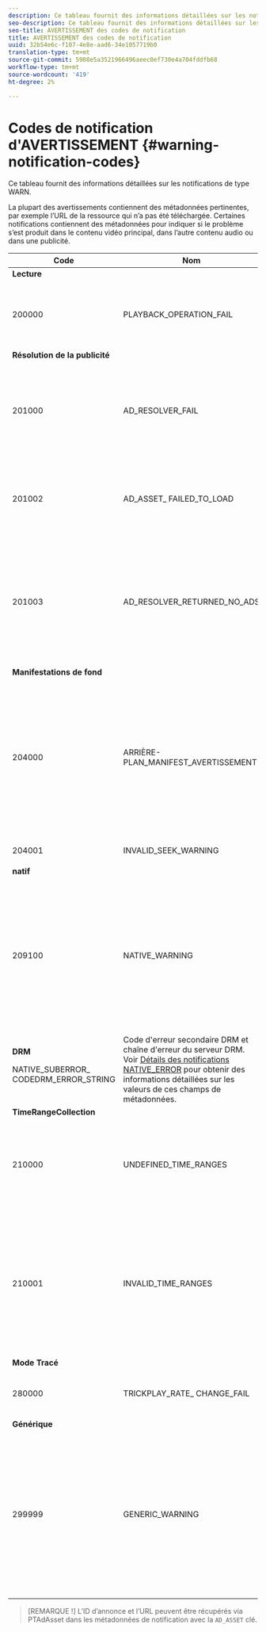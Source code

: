 ```yaml
---
description: Ce tableau fournit des informations détaillées sur les notifications de type WARN.
seo-description: Ce tableau fournit des informations détaillées sur les notifications de type WARN.
seo-title: AVERTISSEMENT des codes de notification
title: AVERTISSEMENT des codes de notification
uuid: 32b54e6c-f107-4e8e-aad6-34e1057719b0
translation-type: tm+mt
source-git-commit: 5908e5a3521966496aeec0ef730e4a704fddfb68
workflow-type: tm+mt
source-wordcount: '419'
ht-degree: 2%

---
```



# Codes de notification d&#39;AVERTISSEMENT {#warning-notification-codes}

Ce tableau fournit des informations détaillées sur les notifications de type WARN.

<!--<a id="section_F25366B6703040E3ADA993C113618F01"></a>-->

La plupart des avertissements contiennent des métadonnées pertinentes, par exemple l’URL de la ressource qui n’a pas été téléchargée. Certaines notifications contiennent des métadonnées pour indiquer si le problème s’est produit dans le contenu vidéo principal, dans l’autre contenu audio ou dans une publicité.

<table frame="all" colsep="1" rowsep="1" id="table_C24772DF203B4DB2ACE6B475698C4C58"> 
 <thead> 
  <tr rowsep="1"> 
   <th colname="1" class="entry"> Code </th> 
   <th colname="2" class="entry"> Nom </th> 
   <th colname="3" class="entry"> InnerNotification </th> 
   <th colname="4" class="entry"> Touches de métadonnées </th> 
   <th colname="5" class="entry"> Commentaires </th> 
  </tr> 
 </thead>
 <tbody> 
  <tr rowsep="1"> 
   <td colname="1"><b>Lecture</b> </td> 
   <td colname="2"> </td> 
   <td colname="3"> </td> 
   <td colname="4"> </td> 
   <td colname="5"> </td> 
  </tr> 
  <tr rowsep="1"> 
   <td colname="1"><span class="codeph"> 200000  </span> </td> 
   <td colname="2"><span class="codeph"> PLAYBACK_OPERATION_FAIL  </span> </td> 
   <td colname="3"><span class="codeph"> AUDIO_TRACK_ERROR  </span><span class="codeph"> SEEK_ERROR  </span> </td> 
   <td colname="4"><span class="codeph"> DESCRIPTION  </span> </td> 
   <td colname="5"> <p>Une opération liée à la lecture a échoué, mais la lecture peut continuer. </p> </td> 
  </tr> 
  <tr rowsep="1"> 
   <td colname="1"><b>Résolution de la publicité</b> </td> 
   <td colname="2"> </td> 
   <td colname="3"> </td> 
   <td colname="4"> </td> 
   <td colname="5"> </td> 
  </tr> 
  <tr rowsep="1"> 
   <td colname="1"><span class="codeph"> 201000  </span> </td> 
   <td colname="2"><span class="codeph"> AD_RESOLVER_FAIL  </span> </td> 
   <td colname="3"><span class="codeph"> AD_RESOLVER_ RESOLVE_FAIL  </span><span class="codeph"> RESOURCE_PLACEMENT_ ÉCHOUÉ  </span><span class="codeph"> AD_RESOLVER_ METADATA_INVALID  </span> </td> 
   <td colname="4"> <p>Aucun </p> </td> 
   <td colname="5"> <p>Le résolveur d'annonces n'a pas pu résoudre/insérer le contenu de l'annonce. La lecture peut continuer. </p> </td> 
  </tr> 
  <tr rowsep="1"> 
   <td colname="1"><span class="codeph"> 201002</span> </td> 
   <td colname="2"><span class="codeph"> AD_ASSET_ FAILED_TO_LOAD</span> </td> 
   <td colname="3"> <p>Aucun </p> </td> 
   <td colname="4"><span class="codeph"> AD_ASSET, INTERNAL_ERROR</span> </td> 
   <td colname="5"> <p>Une erreur s'est produite lors de la tentative de chargement d'un élément créatif publicitaire. </p> </td> 
  </tr> 
  <tr rowsep="1"> 
   <td colname="1"><span class="codeph"> 201003</span> </td> 
   <td colname="2"><span class="codeph"> AD_RESOLVER_RETURNED_NO_ADS</span> </td> 
   <td colname="3"> <p>Aucun </p> </td> 
   <td colname="4"><span class="codeph"> INTERNAL_ERROR, AD_ID, DESCRIPTION</span> </td> 
   <td colname="5"> <p>La résolution de la publicité a échoué en raison d'une URL VAST non valide ou parce qu'aucune publicité n'a été renvoyée à partir du wrapper VAST. </p> </td> 
  </tr> 
  <tr rowsep="1"> 
   <td colname="1"><b>Manifestations de fond</b> </td> 
   <td colname="2"> </td> 
   <td colname="3"> </td> 
   <td colname="4"> </td> 
   <td colname="5"> </td> 
  </tr> 
  <tr rowsep="1"> 
   <td colname="1"><span class="codeph"> 204000  </span> </td> 
   <td colname="2"><span class="codeph"> ARRIÈRE-PLAN_MANIFEST_AVERTISSEMENT</span> </td> 
   <td colname="3"> <p>Aucun </p> </td> 
   <td colname="4"><span class="codeph"> BACKGROUND_MANIFEST_ WARNING_</span> <span class="codeph"> ERRORBACKGROUND_MANIFEST_ WARNING_</span> <span class="codeph"> NAMEDESCRIPTION</span> </td> 
   <td colname="5"> <p> Erreur lors du téléchargement du manifeste en arrière-plan. Tout problème de mise à jour du manifeste en arrière-plan est distribué en tant qu’avertissement TVSDK et n’entraîne pas l’arrêt de la lecture. </p> </td> 
  </tr> 
  <tr rowsep="1"> 
   <td colname="1"><span class="codeph"> 204001  </span> </td> 
   <td colname="2"><span class="codeph"> INVALID_SEEK_WARNING</span> </td> 
   <td colname="3"> <p>Aucun </p> </td> 
   <td colname="4"><span class="codeph"> DESCRIPTION</span> </td> 
   <td colname="5"> <p> </p> </td> 
  </tr> 
  <tr rowsep="1"> 
   <td colname="1"><b>natif</b> </td> 
   <td colname="2"> </td> 
   <td colname="3"> </td> 
   <td colname="4"> </td> 
   <td colname="5"> </td> 
  </tr> 
  <tr rowsep="1"> 
   <td colname="1" morerows="1"><span class="codeph"> 209100  </span> </td> 
   <td colname="2" morerows="1"><span class="codeph"> NATIVE_WARNING  </span> </td> 
   <td colname="3" morerows="1"> <p>Aucun </p> </td> 
   <td colname="4"><b>AVE</b> <p><span class="codeph"> NATIVE_ERROR_CODE  </span><span class="codeph"> NATIVE_ERROR_NAME  </span><span class="codeph"> DESCRIPTION  </span> </p> </td> 
   <td colname="5"> <p>La bibliothèque AVE de bas niveau a généré une erreur. </p> <p>Voir <a href="../../../tvsdk-1.4-for-android/android-1.4-tvsdk-notification/notification-codes/native-error-summary/android-1.4-native-error-summary.md" format="html" scope="external"> Détails des notifications NATIVE_ERROR</a> pour obtenir des informations détaillées sur les valeurs de ces champs de métadonnées. </p> </td> 
  </tr> 
  <tr rowsep="1"> 
   <td colname="4"><b>DRM</b> <p><span class="codeph"> NATIVE_SUBERROR_</span> <span class="codeph"> CODEDRM_ERROR_STRING</span> </p> </td> 
   <td colname="5"> Code d'erreur secondaire DRM et chaîne d'erreur du serveur DRM. Voir <a href="../../../tvsdk-1.4-for-android/android-1.4-tvsdk-notification/notification-codes/native-error-summary/android-1.4-native-error-summary.md" format="html" scope="external"> Détails des notifications NATIVE_ERROR</a> pour obtenir des informations détaillées sur les valeurs de ces champs de métadonnées.</td> 
  </tr> 
  <tr rowsep="1"> 
   <td colname="1"><b>TimeRangeCollection</b> </td> 
   <td colname="2"> </td> 
   <td colname="3"> </td> 
   <td colname="4"> </td> 
   <td colname="5"> </td> 
  </tr> 
  <tr rowsep="1"> 
   <td colname="1"><span class="codeph"> 210000  </span> </td> 
   <td colname="2"><span class="codeph"> UNDEFINED_TIME_RANGES  </span> </td> 
   <td colname="3"> <p>Aucun </p> </td> 
   <td colname="4"> Aucun </td> 
   <td colname="5"> Le mode de signalisation de la publicité est défini comme des plages personnalisées, mais aucune plage n’est définie. </td> 
  </tr> 
  <tr rowsep="1"> 
   <td colname="1"><span class="codeph"> 210001  </span> </td> 
   <td colname="2"><span class="codeph"> INVALID_TIME_RANGES  </span> </td> 
   <td colname="3"> <p>Aucun </p> </td> 
   <td colname="4"><span class="codeph"> DESCRIPTION  </span> </td> 
   <td colname="5"> <p> Une ou plusieurs plages de temps ne sont pas valides et seront ignorées ou modifiées. </p> <p> DESCRIPTION est une chaîne contenant la description des plages non valides. </p> </td> 
  </tr> 
  <tr rowsep="1"> 
   <td colname="1"><b>Mode Tracé</b> </td> 
   <td colname="2"> </td> 
   <td colname="3"> </td> 
   <td colname="4"> </td> 
   <td colname="5"> </td> 
  </tr> 
  <tr rowsep="1"> 
   <td colname="1"><span class="codeph"> 280000  </span> </td> 
   <td colname="2"><span class="codeph"> TRICKPLAY_RATE_ CHANGE_FAIL</span> </td> 
   <td colname="3"> <p>Aucun </p> </td> 
   <td colname="4"><span class="codeph"> DESCRIPTION</span> </td> 
   <td colname="5"> <p> Échec de la modification du taux. </p> </td> 
  </tr> 
  <tr rowsep="1"> 
   <td colname="1"><b>Générique</b> </td> 
   <td colname="2"> </td> 
   <td colname="3"> </td> 
   <td colname="4"> </td> 
   <td colname="5"> </td> 
  </tr> 
  <tr rowsep="0"> 
   <td colname="1"><span class="codeph"> 299999  </span> </td> 
   <td colname="2"><span class="codeph"> GENERIC_WARNING  </span> </td> 
   <td colname="3"> <p>Aucun </p> </td> 
   <td colname="4"> <p>Aucun </p> </td> 
   <td colname="5"> <p>Marque un événement d’avertissement générique. Non pas réellement émis par TVSDK. Il s’agit simplement d’un marqueur pour la fin de la plage de codes numériques correspondant aux événements d’avertissement. </p> </td> 
  </tr> 
 </tbody> 
</table>

>[REMARQUE !] L’ID d’annonce et l’URL peuvent être récupérés via PTAdAsset dans les métadonnées de notification avec la  `AD_ASSET` clé.
